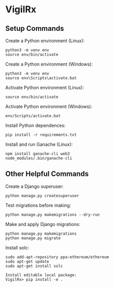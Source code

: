 # VigilRx

## Setup Commands
Create a Python environment (Linux):
```
python3 -m venv env
source env/bin/activate
```

Create a Python environment (Windows):
```
python3 -m venv env
source env\Scripts\activate.bat
```

Activate Python environment (Linux):
```
source env/bin/activate
```

Activate Python environment (Windows):
```
env/Scripts/activate.bat
```

Install Python dependences:
```
pip install -r requirements.txt
```

Install and run Ganache (Linux):
```
npm install ganache-cli web3
node_modules/.bin/ganache-cli
```

## Other Helpful Commands
Create a Django superuser:
```
python manage.py createsuperuser
```

Test migrations before making:
```
python manage.py makemigrations --dry-run
```

Make and apply Django migrations:
```
python manage.py makemigrations
python manage.py migrate
```

Install solc:
```
sudo add-apt-repository ppa:ethereum/ethereum
sudo apt-get update
sudo apt-get install solc
```

```
Install editable local package:
VigilRx> pip install -e .
```
